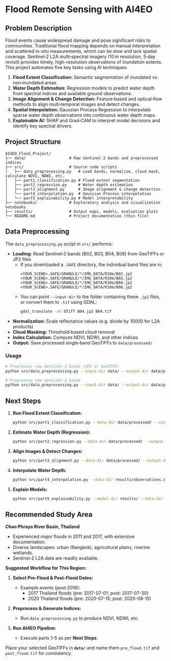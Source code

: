 # Flood Remote Sensing with AI4EO

## Problem Description
Flood events cause widespread damage and pose significant risks to communities. Traditional flood mapping depends on manual interpretation and scattered in-situ measurements, which can be slow and lack spatial coverage. Sentinel‑2 L2A multi‑spectral imagery (10 m resolution, 5‑day revisit) provides timely, high-resolution observations of inundation extents. This project automates five key tasks using AI techniques:

1. **Flood Extent Classification:** Semantic segmentation of inundated vs. non‑inundated areas.
2. **Water Depth Estimation:** Regression models to predict water depth from spectral indices and available ground observations.
3. **Image Alignment & Change Detection:** Feature‑based and optical‑flow methods to align multi‑temporal images and detect changes.
4. **Spatial Interpolation:** Gaussian Process Regression to interpolate sparse water depth observations into continuous water depth maps.
5. **Explainable AI:** SHAP and Grad‑CAM to interpret model decisions and identify key spectral drivers.

## Project Structure
```
AI4EO_Flood_Project/
├── data/                   # Raw Sentinel‑2 bands and preprocessed indices
├── src/                    # Source code scripts
│   ├── data_preprocessing.py   # Load bands, normalize, cloud mask, calculate NDVI, NDWI, etc.
│   ├── part1_classification.py # Flood extent segmentation
│   ├── part2_regression.py     # Water depth estimation
│   ├── part3_alignment.py      # Image alignment & change detection
│   └── part4_interpolation.py  # Gaussian Process interpolation
│   └── part5_explainability.py # Model interpretability
├── notebooks/              # Exploratory analysis and visualization notebooks
├── results/                # Output maps, models, evaluation plots
└── README.md               # Project documentation (this file)
```

## Data Preprocessing
The `data_preprocessing.py` script in `src/` performs:
- **Loading:** Read Sentinel‑2 bands (B02, B03, B04, B08) from GeoTIFFs or JP2 files
  - If you downloaded a `.SAFE` directory, the individual band files are in:
    ```
    <YOUR_SCENE>.SAFE/GRANULE/*/IMG_DATA/R10m/B02.jp2
    <YOUR_SCENE>.SAFE/GRANULE/*/IMG_DATA/R10m/B03.jp2
    <YOUR_SCENE>.SAFE/GRANULE/*/IMG_DATA/R10m/B04.jp2
    <YOUR_SCENE>.SAFE/GRANULE/*/IMG_DATA/R10m/B08.jp2
    ```
  - You can point `--input-dir` to the folder containing these `.jp2` files, or convert them to `.tif` using GDAL:
    ```bash
    gdal_translate -of GTiff B04.jp2 B04.tif
    ```
- **Normalization:** Scale reflectance values (e.g. divide by 10000 for L2A products)
- **Cloud Masking:** Threshold‑based cloud removal
- **Index Calculation:** Compute NDVI, NDWI, and other indices
- **Output:** Save processed single‑band GeoTIFFs to `data/processed/`

### Usage
```bash
# Preprocess raw Sentinel‑2 bands (JP2 or GeoTIFF)
python src/data_preprocessing.py --input-dir data/ --output-dir data/processed/
```
```bash
# Preprocess raw Sentinel‑2 bands
python src/data_preprocessing.py --input-dir data/ --output-dir data/processed/
```

## Next Steps
1. **Run Flood Extent Classification:**
   ```bash
   python src/part1_classification.py --data-dir data/processed/ --output-dir results/
   ```
2. **Estimate Water Depth (Regression):**
   ```bash
   python src/part2_regression.py --data-dir data/processed/ --output-dir results/
   ```
3. **Align Images & Detect Changes:**
   ```bash
   python src/part3_alignment.py --data-dir data/processed/ --output-dir results/
   ```
4. **Interpolate Water Depth:**
   ```bash
   python src/part4_interpolation.py --data-dir results/observations.csv --output-dir results/
   ```
5. **Explain Models:**
   ```bash
   python src/part5_explainability.py --model-dir results/ --data-dir data/processed/
   ```

## Recommended Study Area

**Chao Phraya River Basin, Thailand**

- Experienced major floods in 2011 and 2017, with extensive documentation.
- Diverse landscapes: urban (Bangkok), agricultural plains, riverine wetlands.
- Sentinel‑2 L2A data are readily available.

**Suggested Workflow for This Region:**
1. **Select Pre‑Flood & Post‑Flood Dates:**
   - Example events (post‑2016):
     - 2017 Thailand floods (pre: 2017-07-01; post: 2017-07-30)
     - 2020 Thailand floods (pre: 2020-07-15; post: 2020-08-15)

4. **Preprocess & Generate Indices:**
   - Run `data_preprocessing.py` to produce NDVI, NDWI, etc.
5. **Run AI4EO Pipeline:**
   - Execute parts 1–5 as per **Next Steps**.

Place your selected GeoTIFFs in **`data/`** and name them `pre_flood.tif` and `post_flood.tif` for consistency.
